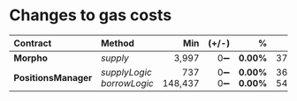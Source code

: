 # Changes to gas costs

| Contract | Method | Min | (+/-) | % | Avg | (+/-) | % | Median | (+/-) | % | Max | (+/-) | % |
|:-|:-|-:|-:|-:|-:|-:|-:|-:|-:|-:|-:|-:|-:|
| **Morpho** | _supply_ | 3,997 | 0➖ | **0.00%** | 371,586 | +809❌ | **+0.23%** | 395,247 | +995❌ | **+0.27%** | 2,125,764 | +304❌ | **+0.01%** |
| **PositionsManager** | _supplyLogic_<br />_borrowLogic_ | 737<br />148,437 | 0➖<br />0➖ | **0.00%**<br />**0.00%** | 365,894<br />542,977 | +849❌<br />+702❌ | **+0.25%**<br />**+0.13%** | 383,960<br />438,816 | +995❌<br />0➖ | **+0.27%**<br />**0.00%** | 2,121,294<br />1,090,968 | +304❌<br />0➖ | **+0.01%**<br />**0.00%** |
